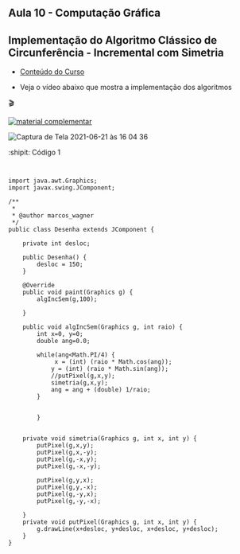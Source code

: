 
## Aula 10 - Computação Gráfica

## Implementação do Algoritmo Clássico de Circunferência - Incremental com Simetria

- [Conteúdo do Curso](https://github.com/marcoswagner-commits/projetos_cg/blob/56bc895a869568bf9bb4c13f42e976b133f58330/ApostilaCG2021_Modulo2.pdf)

- Veja o vídeo abaixo que mostra a implementação dos algoritmos
 
🎬

[![material complementar](https://github.com/marcoswagner-commits/projetos_cg/blob/9a7a875a273c69f03b6048ea2138b963fd82fa7b/Capa_Aula10.png)](https://www.youtube.com/watch?v=41vksW80Ra8)


![Captura de Tela 2021-06-21 às 16 04 36](https://user-images.githubusercontent.com/81576640/122814692-ee58c380-d2aa-11eb-816a-ac1cc1364663.png)


:shipit: Código 1
```


import java.awt.Graphics;
import javax.swing.JComponent;

/**
 *
 * @author marcos_wagner
 */
public class Desenha extends JComponent {

    private int desloc; 
    
    public Desenha() {
        desloc = 150;
    }
    
    @Override
    public void paint(Graphics g) {
        algIncSem(g,100);
        
    }
    
    public void algIncSem(Graphics g, int raio) {
        int x=0, y=0;
        double ang=0.0;
        
        while(ang<Math.PI/4) {
             x = (int) (raio * Math.cos(ang));
            y = (int) (raio * Math.sin(ang));
            //putPixel(g,x,y);
            simetria(g,x,y);
            ang = ang + (double) 1/raio;
        }
        
           
        }
    

    private void simetria(Graphics g, int x, int y) {
        putPixel(g,x,y);
        putPixel(g,x,-y);
        putPixel(g,-x,y);
        putPixel(g,-x,-y);
        
        putPixel(g,y,x);
        putPixel(g,y,-x);
        putPixel(g,-y,x);
        putPixel(g,-y,-x);
          
    }
    private void putPixel(Graphics g, int x, int y) {
        g.drawLine(x+desloc, y+desloc, x+desloc, y+desloc);
    }
}




```



